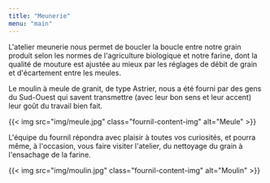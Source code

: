```yaml
---
title: "Meunerie"
menu: "main"
---
```


L'atelier meunerie nous permet de boucler la boucle entre notre grain
produit selon les normes de l'agriculture biologique et notre farine, dont
la qualité de mouture est ajustée au mieux par les réglages de débit de
grain et d'écartement entre les meules.

Le moulin à meule de granit, de type Astrier, nous a été fourni par des
gens du Sud-Ouest qui savent transmettre (avec leur bon sens et leur
accent) leur goût du travail bien fait.

{{< img src="img/meule.jpg" class="fournil-content-img" alt="Meule" >}}

L'équipe du fournil répondra avec plaisir à toutes vos curiosités, et
pourra même, à l'occasion, vous faire visiter l'atelier, du nettoyage du
grain à l'ensachage de la farine.

{{< img src="img/moulin.jpg" class="fournil-content-img" alt="Moulin" >}}

